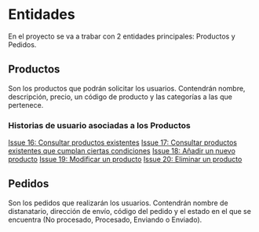# Entidades

En el proyecto se va a trabar con 2 entidades principales: Productos y Pedidos.

## Productos

Son los productos que podrán solicitar los usuarios. Contendrán nombre, descripción, precio,
 un código de producto y las categorías a las que pertenece.

### Historias de usuario asociadas a los Productos

[Issue 16: Consultar productos existentes](https://github.com/toniMR/CC-GestionPedidos/issues/16)
[Issue 17: Consultar productos existentes que cumplan ciertas condiciones](https://github.com/toniMR/CC-GestionPedidos/issues/17)
[Issue 18:  Añadir un nuevo producto](https://github.com/toniMR/CC-GestionPedidos/issues/18)
[Issue 19: Modificar un producto](https://github.com/toniMR/CC-GestionPedidos/issues/19)
[Issue 20: Eliminar un producto](https://github.com/toniMR/CC-GestionPedidos/issues/20)

## Pedidos

Son los pedidos que realizarán  los usuarios. Contendrán nombre de distanatario, dirección de envío,
 código del pedido y el estado en el que se encuentra (No procesado, Procesado, Enviando o Enviado).
